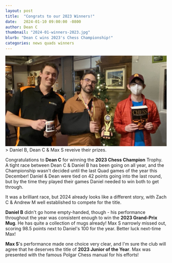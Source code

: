 ```yaml
---
layout: post
title:  "Congrats to our 2023 Winners!"
date:   2024-01-10 09:00:00 -0800
author: Dean C
thumbnail: "2024-01-winners-2023.jpg"
blurb: "Dean C wins 2023's Chess Championship!"
categories: news quads winners
---
```

<img class="page-banner" src="/assets/images/photos/2024-01-winners-2023.jpg" alt="Daniel B, Dean C &amp; Max S receive their prizes.">
> Daniel B, Dean C &amp; Max S reveive their prizes.

Congratulations to **Dean C** for winning the **2023 Chess Champion** Trophy. A
tight race between Dean C &amp; Daniel B has been going on all year, and the
Championship wasn't decided until the last Quad games of the year this
December! Daniel & Dean were tied on 42 points going into the last round, but
by the time they played their games Daniel needed to win both to get through.

It was a brilliant race, but 2024 already looks like a different story, with
Zach C &amp; Andrew M well established to compete for the title.

**Daniel B** didn't go home empty-handed, though - his performance throughout the
year was consistent enough to win the **2023 Grand-Prix Mug**. He has quite a
collection of mugs already! Max S narrowly missed out, scoring 98.5 points next
to Daniel's 100 for the year. Better luck next-time Max!

**Max S**'s performance made one choice very clear, and I'm sure the club will
agree that he deserves the title of **2023 Junior of the Year**. Max was
presented with the famous Polgar Chess manual for his efforts!

